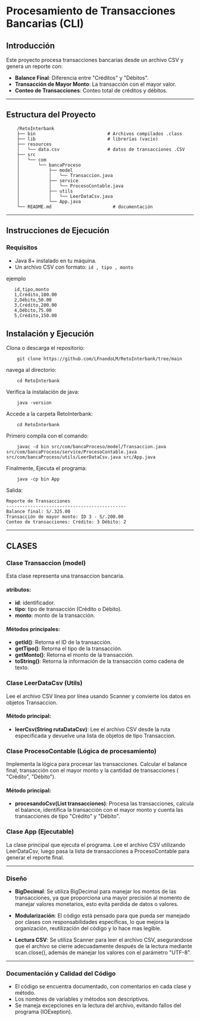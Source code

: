 # Procesamiento de Transacciones Bancarias (CLI)

## Introducción
Este proyecto procesa transacciones bancarias desde un archivo CSV y genera un reporte con:
- **Balance Final**: Diferencia entre "Créditos" y "Débitos".
- **Transacción de Mayor Monto**: La transacción con el mayor valor.
- **Conteo de Transacciones**: Conteo total de créditos y débitos.

---

## Estructura del Proyecto
```
    /RetoInterbank
    ├── bin                           # Archivos compilados .class
    ├── lib                           # librerías (vacio)
    ├── resources
    │   └── data.csv                  # datos de transacciones .CSV 
    ├── src
    │   └── com
    │       └── bancaProceso
    │           ├── model
    │           │   └── Transaccion.java          
    │           ├── service
    │           │   └── ProcesoContable.java      
    │           ├── utils
    │           │   └── LeerDataCsv.java          
    │           └── App.java                      
    └── README.md                       # documentación
```

---

## Instrucciones de Ejecución

### Requisitos

- Java 8+ instalado en tu máquina.
- Un archivo CSV con formato:
`id , tipo , monto`

ejemplo
```
   id,tipo,monto
   1,Crédito,100.00
   2,Débito,50.00
   3,Crédito,200.00
   4,Débito,75.00
   5,Crédito,150.00
```

## Instalación y Ejecución

Clona o descarga el repositorio:
```
    git clone https://github.com/LFnandoLM/RetoInterbank/tree/main
```

navega al directorio:
```
    cd RetoInterbank
```

Verifica la instalación de java:
```
    java -version
```

Accede a la carpeta RetoInterbank:
```
    cd RetoInterbank
```

Primero compila con el comando:
```
    javac -d bin src/com/bancaProceso/model/Transaccion.java src/com/bancaProceso/service/ProcesoContable.java src/com/bancaProceso/utils/LeerDataCsv.java src/App.java
```

Finalmente, Ejecuta el programa:
```
    java -cp bin App
```

Salida:

```
Reporte de Transacciones
---------------------------------------------
Balance final: S/.325.00
Transacción de mayor monto: ID 3 - S/.200.00
Conteo de transacciones: Crédito: 3 Débito: 2
```

---

## CLASES 

### Clase Transaccion (model)

Esta clase representa una transaccion bancaria. 

#### atributos:

- **id**: identificador.
- **tipo**: tipo de transacción (Crédito o Débito).
- **monto**: monto de la transacción.

#### Métodos principales:

- **getId()**: Retorna el ID de la transacción.
- **getTipo()**: Retorna el tipo de la transacción.
- **getMonto()**: Retorna el monto de la transacción.
- **toString()**: Retorna la información de la  transacción como cadena de texto.

### Clase LeerDataCsv (Utils)

Lee el archivo CSV línea por línea usando Scanner y convierte los datos en objetos Transaccion.

#### Método principal:

- **leerCsv(String rutaDataCsv)**: Lee el archivo CSV desde la ruta especificada y devuelve una lista de objetos de tipo Transaccion.

### Clase ProcesoContable (Lógica de procesamiento)

Implementa la lógica para procesar las transacciones.
Calcular el balance final, transacción con el mayor monto y la cantidad de transacciones ( "Crédito", "Débito").

#### Método principal:

- **procesandoCsv(List<Transaccion> transacciones)**: Procesa las transacciones, calcula el balance, identifica la transacción con el mayor monto y cuenta las transacciones de tipo "Crédito" y "Débito".

### Clase App (Ejecutable)

La clase principal que ejecuta el programa. Lee el archivo CSV utilizando LeerDataCsv, luego pasa la lista de transacciones a ProcesoContable para generar el reporte final.

---

### Diseño

- **BigDecimal**: Se utiliza BigDecimal para manejar los montos de las transacciones, ya que proporciona una mayor precisión al momento de manejar valores monetarios, esto evita perdida de datos o valores.

- **Modularización**: El código está pensado para que pueda ser manejado por clases con responsabilidades específicas, lo que mejora la organización, reutilización del código y lo hace mas legible.

- **Lectura CSV**: Se utiliza Scanner para leer el archivo CSV, asegurandose que el archivo se cierre adecuadamente después de la lectura mediante scan.close(), además de manejar los valores con el parámetro "UTF-8".

---

### Documentación y Calidad del Código
- El código se encuentra documentado, con comentarios en cada clase y método.
- Los nombres de variables y métodos son descriptivos.
- Se maneja excepciones en la lectura del archivo, evitando fallos del programa (IOExeption).